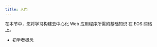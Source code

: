 ```yaml
---
title: 入门
---
```


<head>
  <title>开始使用 dApp</title>
</head>

在本节中，您将学习构建去中心化 Web 应用程序所需的基础知识
在 EOS 网络上。

- [初学者概念](./10_beginner-concepts.md)
